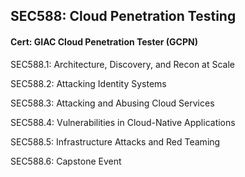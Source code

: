 ## SEC588: Cloud Penetration Testing

#### Cert: GIAC Cloud Penetration Tester (GCPN)

SEC588.1: Architecture, Discovery, and Recon at Scale

SEC588.2: Attacking Identity Systems

SEC588.3: Attacking and Abusing Cloud Services

SEC588.4: Vulnerabilities in Cloud-Native Applications

SEC588.5: Infrastructure Attacks and Red Teaming

SEC588.6: Capstone Event
